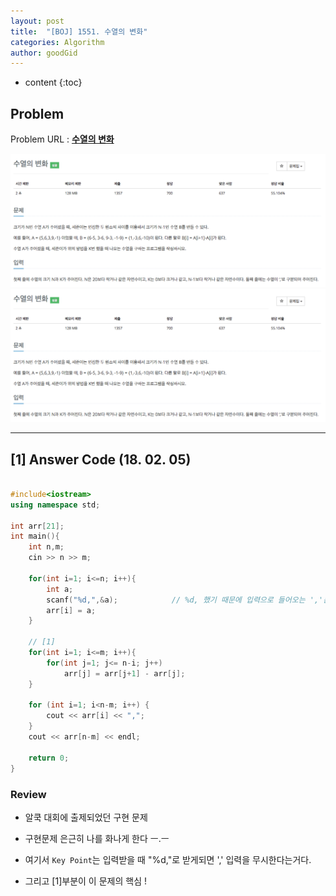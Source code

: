 ```yaml
---
layout: post
title:  "[BOJ] 1551. 수열의 변화"
categories: Algorithm
author: goodGid
---
```

* content
{:toc}


## Problem
Problem URL : **[수열의 변화](https://www.acmicpc.net/problem/1551)**


![](/assets/img/algorithm/1551_1.png)
![](/assets/img/algorithm/1551_1.png)











---
 
## [1] Answer Code (18. 02. 05)
``` cpp

#include<iostream>
using namespace std;

int arr[21];
int main(){
    int n,m;
    cin >> n >> m;
    
    for(int i=1; i<=n; i++){
        int a;
        scanf("%d,",&a);            // %d, 했기 때문에 입력으로 들어오는 ','는 무시된다.
        arr[i] = a;
    }
    
    // [1]
    for(int i=1; i<=m; i++){
        for(int j=1; j<= n-i; j++)
            arr[j] = arr[j+1] - arr[j];
    }
    
    for (int i=1; i<n-m; i++) {
        cout << arr[i] << ",";
    }
    cout << arr[n-m] << endl;
    
    return 0;
}

```

### Review

* 알쿡 대회에 출제되었던 구현 문제

* 구현문제 은근히 나를 화나게 한다 ㅡ.ㅡ

* 여기서 `Key Point`는 입력받을 때 "%d,"로 받게되면 ',' 입력을 무시한다는거다.

* 그리고 [1]부분이 이 문제의 핵심 !

